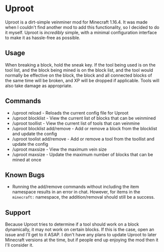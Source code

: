 # Uproot
Uproot is a dirt-simple veinminer mod for Minecraft 1.16.4. It was made when I couldn't find another mod to add this functionality, so I decided to do it myself.
Uproot is *incredibly* simple, with a minimal configuration interface to make it as hassle-free as possible.

## Usage
When breaking a block, hold the sneak key. If the tool being used is on the tool list, and the block being mined is on the block list, and the tool would normally be effective on the block, the block and all connected blocks of the same time will be broken, and XP will be dropped if applicable. Tools will also take damage as appropriate. 

## Commands
 - /uproot reload - Reloads the current config file for Uproot
 - /uproot blocklist - View the current list of blocks that can be veinmined
 - /uproot toollist - View the current list of tools that can veinmine
 - /uproot blocklist add/remove <block> - Add or remove a block from the blocklist and update the config
 - /uproot toolist add/remove <tool> - Add or remove a tool from the toollist and update the config
 - /uproot maxsize - View the maximum vein size 
 - /uproot maxsize <max vein size> - Update the maximum number of blocks that can be mined at once

## Known Bugs
 - Running the add/remove commands without including the item namespace results in an error in chat. However, for items in the ``minecraft:`` namespace, the addition/removal should still be a success.

## Support
Because Uproot tries to determine if a tool should work on a block dynamically, it may not work on certain blocks. If this is the case, open an issue and I'll get to it ASAP.
I don't have any plans to update Uproot to later Minecraft versions at the time, but if people end up enjoying the mod then it I'll consider it.
